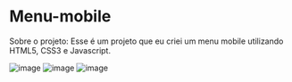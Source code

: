 # Menu-mobile
Sobre o projeto:
Esse é um projeto que eu criei um menu mobile utilizando HTML5, CSS3 e Javascript.


![image](https://user-images.githubusercontent.com/120044129/222432106-b5de8f60-0fc2-4835-93b4-4e6d22fd5035.png)
![image](https://user-images.githubusercontent.com/120044129/222432164-b7a4f185-2450-466f-afae-3895abd249ba.png)
![image](https://user-images.githubusercontent.com/120044129/222432262-66a113be-c370-4cec-9b90-d30d2d214424.png)


